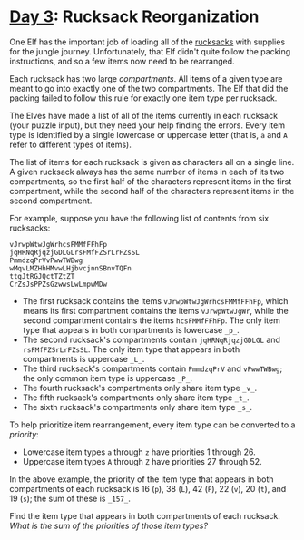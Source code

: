 # [Day 3](https://adventofcode.com/2022/day/3): Rucksack Reorganization

One Elf has the important job of loading all of the
[rucksacks](https://en.wikipedia.org/wiki/Rucksack) with supplies for the jungle
journey. Unfortunately, that Elf didn't quite follow the packing instructions,
and so a few items now need to be rearranged.

Each rucksack has two large _compartments_. All items of a given type are meant
to go into exactly one of the two compartments. The Elf that did the packing
failed to follow this rule for exactly one item type per rucksack.

The Elves have made a list of all of the items currently in each rucksack (your
puzzle input), but they need your help finding the errors. Every item type is
identified by a single lowercase or uppercase letter (that is, `a` and `A` refer
to different types of items).

The list of items for each rucksack is given as characters all on a single line.
A given rucksack always has the same number of items in each of its two
compartments, so the first half of the characters represent items in the first
compartment, while the second half of the characters represent items in the
second compartment.

For example, suppose you have the following list of contents from six rucksacks:

    vJrwpWtwJgWrhcsFMMfFFhFp
    jqHRNqRjqzjGDLGLrsFMfFZSrLrFZsSL
    PmmdzqPrVvPwwTWBwg
    wMqvLMZHhHMvwLHjbvcjnnSBnvTQFn
    ttgJtRGJQctTZtZT
    CrZsJsPPZsGzwwsLwLmpwMDw

- The first rucksack contains the items `vJrwpWtwJgWrhcsFMMfFFhFp`, which means
  its first compartment contains the items `vJrwpWtwJgWr`, while the second
  compartment contains the items `hcsFMMfFFhFp`. The only item type that appears
  in both compartments is lowercase `_p_`.
- The second rucksack's compartments contain `jqHRNqRjqzjGDLGL` and
  `rsFMfFZSrLrFZsSL`. The only item type that appears in both compartments is
  uppercase `_L_`.
- The third rucksack's compartments contain `PmmdzqPrV` and `vPwwTWBwg`; the
  only common item type is uppercase `_P_`.
- The fourth rucksack's compartments only share item type `_v_`.
- The fifth rucksack's compartments only share item type `_t_`.
- The sixth rucksack's compartments only share item type `_s_`.

To help prioritize item rearrangement, every item type can be converted to a
_priority_:

- Lowercase item types `a` through `z` have priorities 1 through 26.
- Uppercase item types `A` through `Z` have priorities 27 through 52.

In the above example, the priority of the item type that appears in both
compartments of each rucksack is 16 (`p`), 38 (`L`), 42 (`P`), 22 (`v`), 20
(`t`), and 19 (`s`); the sum of these is `_157_`.

Find the item type that appears in both compartments of each rucksack. _What is
the sum of the priorities of those item types?_
